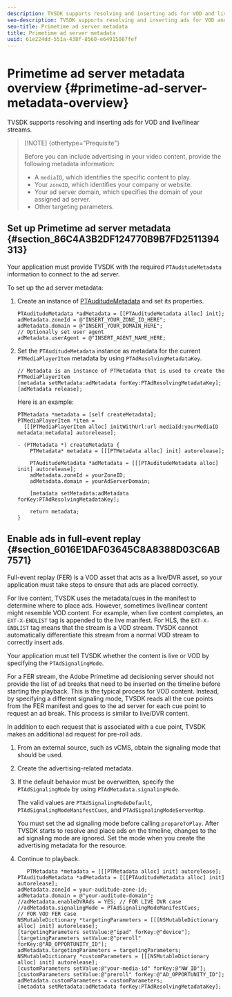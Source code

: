 ```yaml
---
description: TVSDK supports resolving and inserting ads for VOD and live/linear streams.
seo-description: TVSDK supports resolving and inserting ads for VOD and live/linear streams.
seo-title: Primetime ad server metadata
title: Primetime ad server metadata
uuid: 61e224dd-551a-438f-8560-e64915087fef
---
```


# Primetime ad server metadata overview {#primetime-ad-server-metadata-overview}

TVSDK supports resolving and inserting ads for VOD and live/linear streams.

>[!NOTE] {othertype="Prequisite"}
>
>Before you can include advertising in your video content, provide the following metadata information: 
>
>* A `mediaID`, which identifies the specific content to play. 
>* Your `zoneID`, which identifies your company or website. 
>* Your ad server domain, which specifies the domain of your assigned ad server. 
>* Other targeting parameters. 
>

## Set up Primetime ad server metadata {#section_86C4A3B2DF124770B9B7FD2511394313}

Your application must provide TVSDK with the required `PTAuditudeMetadata` information to connect to the ad server.

To set up the ad server metadata:

1. Create an instance of [PTAuditudeMetadata](https://help.adobe.com/en_US/primetime/api/psdk/appledoc/Classes/PTAuditudeMetadata.html) and set its properties.

   ```
   PTAuditudeMetadata *adMetadata = [[PTAuditudeMetadata alloc] init];  
   adMetadata.zoneId = @"INSERT_YOUR_ZONE_ID_HERE"; 
   adMetadata.domain = @"INSERT_YOUR_DOMAIN_HERE"; 
   // Optionally set user agent 
   adMetadata.userAgent = @"INSERT_AGENT_NAME_HERE; 
   
   ```

1. Set the `PTAuditudeMetadata` instance as metadata for the current `PTMediaPlayerItem` metadata by using `PTAdResolvingMetadataKey`. 

   ```
   // Metadata is an instance of PTMetadata that is used to create the PTMediaPlayerItem 
   [metadata setMetadata:adMetadata forKey:PTAdResolvingMetadataKey];  
   [adMetadata release];
   ```

   Here is an example: 

   ```
   PTMetadata *metadata = [self createMetadata]; 
   PTMediaPlayerItem *item =  
     [[[PTMediaPlayerItem alloc] initWithUrl:url mediaId:yourMediaID metadata:metadata] autorelease]; 
    
   - (PTMetadata *) createMetadata { 
       PTMetadata* metadata = [[[PTMetadata alloc] init] autorelease]; 
    
       PTAuditudeMetadata *adMetadata = [[[PTAuditudeMetadata alloc] init] autorelease];  
       adMetadata.zoneId = yourZoneID; 
       adMetadata.domain = yourAdServerDomain; 
    
       [metadata setMetadata:adMetadata forKey:PTAdResolvingMetadataKey]; 
    
       return metadata; 
   }
   ```

## Enable ads in full-event replay {#section_6016E1DAF03645C8A8388D03C6AB7571}

Full-event replay (FER) is a VOD asset that acts as a live/DVR asset, so your application must take steps to ensure that ads are placed correctly.

For live content, TVSDK uses the metadata/cues in the manifest to determine where to place ads. However, sometimes live/linear content might resemble VOD content. For example, when live content completes, an `EXT-X-ENDLIST` tag is appended to the live manifest. For HLS, the `EXT-X-ENDLIST` tag means that the stream is a VOD stream. TVSDK cannot automatically differentiate this stream from a normal VOD stream to correctly insert ads.

Your application must tell TVSDK whether the content is live or VOD by specifying the `PTAdSignalingMode`.

For a FER stream, the Adobe Primetime ad decisioning server should not provide the list of ad breaks that need to be inserted on the timeline before starting the playback. This is the typical process for VOD content. Instead, by specifying a different signaling mode, TVSDK reads all the cue points from the FER manifest and goes to the ad server for each cue point to request an ad break. This process is similar to live/DVR content.

In addition to each request that is associated with a cue point, TVSDK makes an additional ad request for pre-roll ads.

1. From an external source, such as vCMS, obtain the signaling mode that should be used. 
1. Create the advertising-related metadata. 
1. If the default behavior must be overwritten, specify the `PTAdSignalingMode` by using `PTAdMetadata.signalingMode`.

   The valid values are `PTAdSignalingModeDefault`, `PTAdSignalingModeManifestCues`, and `PTAdSignalingModeServerMap`.

   You must set the ad signaling mode before calling `prepareToPlay`. After TVSDK starts to resolve and place ads on the timeline, changes to the ad signaling mode are ignored. Set the mode when you create the advertising metadata for the resource. 

1. Continue to playback. 

   ```
      PTMetadata *metadata = [[[PTMetadata alloc] init] autorelease]; 
   PTAuditudeMetadata *adMetadata = [[[PTAuditudeMetadata alloc] init] autorelease]; 
   adMetadata.zoneId = your-auditude-zone-id; 
   adMetadata.domain = @"your-auditude-domain"; 
   //adMetadata.enableDVRAds = YES; // FOR LIVE DVR case 
   //adMetadata.signalingMode = PTAdSignalingModeManifestCues;  
   // FOR VOD FER case 
   NSMutableDictionary *targetingParameters = [[[NSMutableDictionary alloc] init] autorelease]; 
   [targetingParameters setValue:@"ipad" forKey:@"device"]; 
   [targetingParameters setValue:@"preroll" forKey:@"AD_OPPORTUNITY_ID"]; 
   adMetadata.targetingParameters = targetingParameters; 
   NSMutableDictionary *customParameters = [[[NSMutableDictionary alloc] init] autorelease]; 
   [customParameters setValue:@"your-media-id" forKey:@"NW_ID"]; 
   [customParameters setValue:@"preroll" forKey:@"AD_OPPORTUNITY_ID"]; 
   adMetadata.customParameters = customParameters; 
   [metadata setMetadata:adMetadata forKey:PTAdResolvingMetadataKey]; 
   
   ```